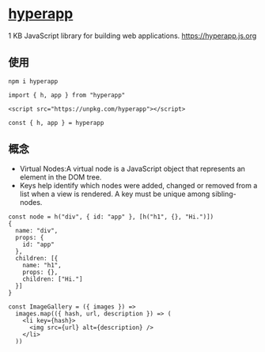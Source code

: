# [hyperapp](https://github.com/hyperapp/hyperapp)

1 KB JavaScript library for building web applications. https://hyperapp.js.org

## 使用

```
npm i hyperapp

import { h, app } from "hyperapp"

<script src="https://unpkg.com/hyperapp"></script>

const { h, app } = hyperapp
```

## 概念

* Virtual Nodes:A virtual node is a JavaScript object that represents an element in the DOM tree.
* Keys help identify which nodes were added, changed or removed from a list when a view is rendered. A key must be unique among sibling-nodes.

```
const node = h("div", { id: "app" }, [h("h1", {}, "Hi.")])
{
  name: "div",
  props: {
    id: "app"
  },
  children: [{
    name: "h1",
    props: {},
    children: ["Hi."]
  }]
}

const ImageGallery = ({ images }) =>
  images.map(({ hash, url, description }) => (
    <li key={hash}>
      <img src={url} alt={description} />
    </li>
  ))
```
